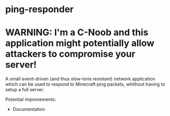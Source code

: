 # ping-responder

# WARNING: I'm a C-Noob and this application might potentially allow attackers to compromise your server!

A small event-driven (and thus slow-loris resistant) network application which can be used to respond to Minecraft ping packets, whithout having to setup a full server.

Potential improvements:

* Documentation

